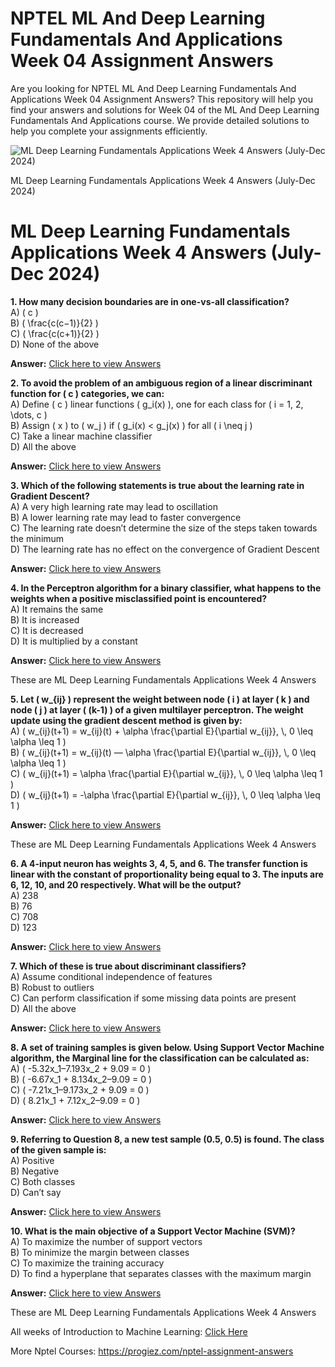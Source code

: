# NPTEL ML And Deep Learning Fundamentals And Applications Week 04 Assignment Answers

Are you looking for NPTEL ML And Deep Learning Fundamentals And Applications Week 04 Assignment Answers? This repository will help you find your answers and solutions for Week 04 of the ML And Deep Learning Fundamentals And Applications course. We provide detailed solutions to help you complete your assignments efficiently.


![ML Deep Learning Fundamentals Applications Week 4 Answers (July-Dec 2024)](https://miro.medium.com/v2/resize:fit:875/1*AM9J0SYwYWDjmlujGvayvw.jpeg)

ML Deep Learning Fundamentals Applications Week 4 Answers (July-Dec 2024)


# ML Deep Learning Fundamentals Applications Week 4 Answers (July-Dec 2024)

**1. How many decision boundaries are in one-vs-all classification?**\
A) ( c )\
B) ( \frac{c(c−1)}{2} )\
C) ( \frac{c(c+1)}{2} )\
D) None of the above

**Answer:** [Click here to view Answers](https://progiez.com/ml-deep-learning-fundamentals-applications-week-4)

**2. To avoid the problem of an ambiguous region of a linear discriminant function for ( c ) categories, we can:**\
A) Define ( c ) linear functions ( g\_i(x) ), one for each class for ( i = 1, 2, \dots, c )\
B) Assign ( x ) to ( w\_j ) if ( g\_i(x) < g\_j(x) ) for all ( i \neq j )\
C) Take a linear machine classifier\
D) All the above

**Answer:** [Click here to view Answers](https://progiez.com/ml-deep-learning-fundamentals-applications-week-4)

**3. Which of the following statements is true about the learning rate in Gradient Descent?**\
A) A very high learning rate may lead to oscillation\
B) A lower learning rate may lead to faster convergence\
C) The learning rate doesn’t determine the size of the steps taken towards the minimum\
D) The learning rate has no effect on the convergence of Gradient Descent

**Answer:** [Click here to view Answers](https://progiez.com/ml-deep-learning-fundamentals-applications-week-4)

**4. In the Perceptron algorithm for a binary classifier, what happens to the weights when a positive misclassified point is encountered?**\
A) It remains the same\
B) It is increased\
C) It is decreased\
D) It is multiplied by a constant

**Answer:** [Click here to view Answers](https://progiez.com/ml-deep-learning-fundamentals-applications-week-4)

These are ML Deep Learning Fundamentals Applications Week 4 Answers

**5. Let ( w\_{ij} ) represent the weight between node ( i ) at layer ( k ) and node ( j ) at layer ( (k-1) ) of a given multilayer perceptron. The weight update using the gradient descent method is given by:**\
A) ( w\_{ij}(t+1) = w\_{ij}(t) + \alpha \frac{\partial E}{\partial w\_{ij}}, \\, 0 \leq \alpha \leq 1 )\
B) ( w\_{ij}(t+1) = w\_{ij}(t) — \alpha \frac{\partial E}{\partial w\_{ij}}, \\, 0 \leq \alpha \leq 1 )\
C) ( w\_{ij}(t+1) = \alpha \frac{\partial E}{\partial w\_{ij}}, \\, 0 \leq \alpha \leq 1 )\
D) ( w\_{ij}(t+1) = -\alpha \frac{\partial E}{\partial w\_{ij}}, \\, 0 \leq \alpha \leq 1 )

**Answer:** [Click here to view Answers](https://progiez.com/ml-deep-learning-fundamentals-applications-week-4)

These are ML Deep Learning Fundamentals Applications Week 4 Answers

**6. A 4-input neuron has weights 3, 4, 5, and 6. The transfer function is linear with the constant of proportionality being equal to 3. The inputs are 6, 12, 10, and 20 respectively. What will be the output?**\
A) 238\
B) 76\
C) 708\
D) 123

**Answer:** [Click here to view Answers](https://progiez.com/ml-deep-learning-fundamentals-applications-week-4)

**7. Which of these is true about discriminant classifiers?**\
A) Assume conditional independence of features\
B) Robust to outliers\
C) Can perform classification if some missing data points are present\
D) All the above

**Answer:** [Click here to view Answers](https://progiez.com/ml-deep-learning-fundamentals-applications-week-4)

**8. A set of training samples is given below. Using Support Vector Machine algorithm, the Marginal line for the classification can be calculated as:**\
A) ( -5.32x\_1–7.193x\_2 + 9.09 = 0 )\
B) ( -6.67x\_1 + 8.134x\_2–9.09 = 0 )\
C) ( -7.21x\_1–9.173x\_2 + 9.09 = 0 )\
D) ( 8.21x\_1 + 7.12x\_2–9.09 = 0 )

**Answer:** [Click here to view Answers](https://progiez.com/ml-deep-learning-fundamentals-applications-week-4)

**9. Referring to Question 8, a new test sample (0.5, 0.5) is found. The class of the given sample is:**\
A) Positive\
B) Negative\
C) Both classes\
D) Can’t say

**Answer:** [Click here to view Answers](https://progiez.com/ml-deep-learning-fundamentals-applications-week-4)

**10. What is the main objective of a Support Vector Machine (SVM)?**\
A) To maximize the number of support vectors\
B) To minimize the margin between classes\
C) To maximize the training accuracy\
D) To find a hyperplane that separates classes with the maximum margin

**Answer:** [Click here to view Answers](https://progiez.com/ml-deep-learning-fundamentals-applications-week-4)

These are ML Deep Learning Fundamentals Applications Week 4 Answers

All weeks of Introduction to Machine Learning: [Click Here](https://progiez.com/nptel-assignment-answers/introduction-to-internet-of-things)

More Nptel Courses: <https://progiez.com/nptel-assignment-answers>
